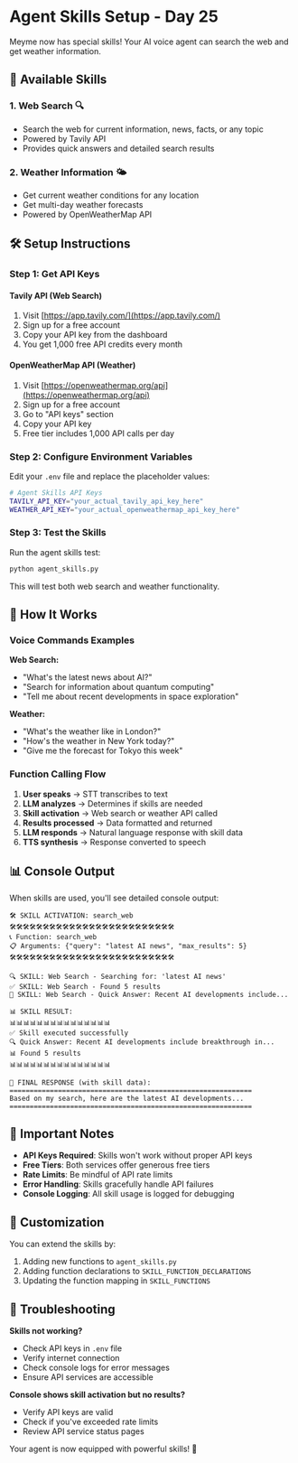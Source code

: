 # Agent Skills Setup - Day 25

Meyme now has special skills! Your AI voice agent can search the web and get weather information.

## 🌟 Available Skills

### 1. **Web Search** 🔍
- Search the web for current information, news, facts, or any topic
- Powered by Tavily API
- Provides quick answers and detailed search results

### 2. **Weather Information** 🌤️
- Get current weather conditions for any location
- Get multi-day weather forecasts
- Powered by OpenWeatherMap API

## 🛠️ Setup Instructions

### Step 1: Get API Keys

#### Tavily API (Web Search)
1. Visit [https://app.tavily.com/](https://app.tavily.com/)
2. Sign up for a free account
3. Copy your API key from the dashboard
4. You get 1,000 free API credits every month

#### OpenWeatherMap API (Weather)
1. Visit [https://openweathermap.org/api](https://openweathermap.org/api)
2. Sign up for a free account
3. Go to "API keys" section
4. Copy your API key
5. Free tier includes 1,000 API calls per day

### Step 2: Configure Environment Variables

Edit your `.env` file and replace the placeholder values:

```bash
# Agent Skills API Keys
TAVILY_API_KEY="your_actual_tavily_api_key_here"
WEATHER_API_KEY="your_actual_openweathermap_api_key_here"
```

### Step 3: Test the Skills

Run the agent skills test:

```bash
python agent_skills.py
```

This will test both web search and weather functionality.

## 🎯 How It Works

### Voice Commands Examples

**Web Search:**
- "What's the latest news about AI?"
- "Search for information about quantum computing"
- "Tell me about recent developments in space exploration"

**Weather:**
- "What's the weather like in London?"
- "How's the weather in New York today?"
- "Give me the forecast for Tokyo this week"

### Function Calling Flow

1. **User speaks** → STT transcribes to text
2. **LLM analyzes** → Determines if skills are needed
3. **Skill activation** → Web search or weather API called
4. **Results processed** → Data formatted and returned
5. **LLM responds** → Natural language response with skill data
6. **TTS synthesis** → Response converted to speech

## 📊 Console Output

When skills are used, you'll see detailed console output:

```
🛠️ SKILL ACTIVATION: search_web
🛠️🛠️🛠️🛠️🛠️🛠️🛠️🛠️🛠️🛠️🛠️🛠️🛠️🛠️🛠️🛠️🛠️🛠️🛠️🛠️🛠️🛠️🛠️🛠️🛠️
📞 Function: search_web
📋 Arguments: {"query": "latest AI news", "max_results": 5}
🛠️🛠️🛠️🛠️🛠️🛠️🛠️🛠️🛠️🛠️🛠️🛠️🛠️🛠️🛠️🛠️🛠️🛠️🛠️🛠️🛠️🛠️🛠️🛠️🛠️

🔍 SKILL: Web Search - Searching for: 'latest AI news'
✅ SKILL: Web Search - Found 5 results
📝 SKILL: Web Search - Quick Answer: Recent AI developments include...

📊 SKILL RESULT:
📊📊📊📊📊📊📊📊📊📊📊📊📊📊📊
✅ Skill executed successfully
🔍 Quick Answer: Recent AI developments include breakthrough in...
📊 Found 5 results
📊📊📊📊📊📊📊📊📊📊📊📊📊📊📊

🤖 FINAL RESPONSE (with skill data):
============================================================
Based on my search, here are the latest AI developments...
============================================================
```

## 🚨 Important Notes

- **API Keys Required**: Skills won't work without proper API keys
- **Free Tiers**: Both services offer generous free tiers
- **Rate Limits**: Be mindful of API rate limits
- **Error Handling**: Skills gracefully handle API failures
- **Console Logging**: All skill usage is logged for debugging

## 🔧 Customization

You can extend the skills by:

1. Adding new functions to `agent_skills.py`
2. Adding function declarations to `SKILL_FUNCTION_DECLARATIONS`
3. Updating the function mapping in `SKILL_FUNCTIONS`

## 📝 Troubleshooting

**Skills not working?**
- Check API keys in `.env` file
- Verify internet connection
- Check console logs for error messages
- Ensure API services are accessible

**Console shows skill activation but no results?**
- Verify API keys are valid
- Check if you've exceeded rate limits
- Review API service status pages

Your agent is now equipped with powerful skills! 🚀
